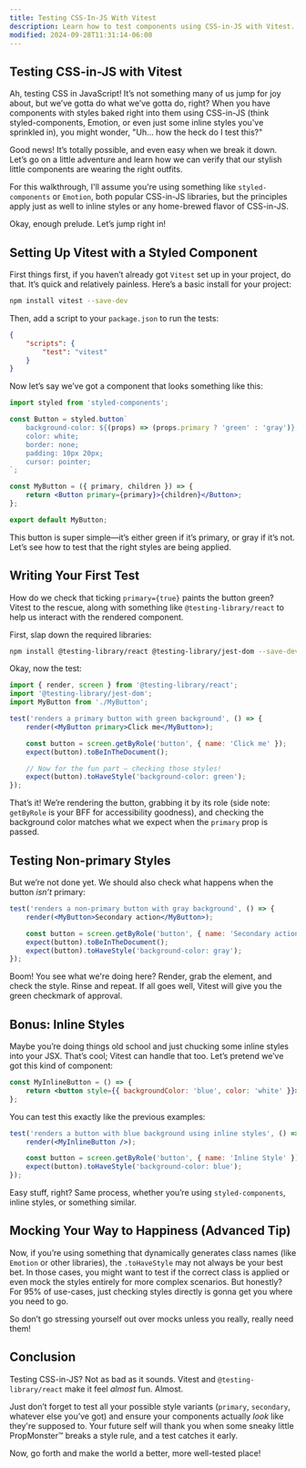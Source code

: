 ```yaml
---
title: Testing CSS-In-JS With Vitest
description: Learn how to test components using CSS-in-JS with Vitest.
modified: 2024-09-28T11:31:14-06:00
---
```


## Testing CSS-in-JS with Vitest

Ah, testing CSS in JavaScript! It’s not something many of us jump for joy about, but we’ve gotta do what we’ve gotta do, right? When you have components with styles baked right into them using CSS-in-JS (think styled-components, Emotion, or even just some inline styles you've sprinkled in), you might wonder, "Uh… how the heck do I test this?"

Good news! It’s totally possible, and even easy when we break it down. Let’s go on a little adventure and learn how we can verify that our stylish little components are wearing the right outfits.

For this walkthrough, I'll assume you're using something like `styled-components` or `Emotion`, both popular CSS-in-JS libraries, but the principles apply just as well to inline styles or any home-brewed flavor of CSS-in-JS.

Okay, enough prelude. Let’s jump right in!

## Setting Up Vitest with a Styled Component

First things first, if you haven’t already got `Vitest` set up in your project, do that. It’s quick and relatively painless. Here’s a basic install for your project:

```sh
npm install vitest --save-dev
```

Then, add a script to your `package.json` to run the tests:

```json
{
	"scripts": {
		"test": "vitest"
	}
}
```

Now let’s say we’ve got a component that looks something like this:

```jsx
import styled from 'styled-components';

const Button = styled.button`
	background-color: ${(props) => (props.primary ? 'green' : 'gray')};
	color: white;
	border: none;
	padding: 10px 20px;
	cursor: pointer;
`;

const MyButton = ({ primary, children }) => {
	return <Button primary={primary}>{children}</Button>;
};

export default MyButton;
```

This button is super simple—it’s either green if it’s primary, or gray if it’s not. Let’s see how to test that the right styles are being applied.

## Writing Your First Test

How do we check that ticking `primary={true}` paints the button green? Vitest to the rescue, along with something like `@testing-library/react` to help us interact with the rendered component.

First, slap down the required libraries:

```sh
npm install @testing-library/react @testing-library/jest-dom --save-dev
```

Okay, now the test:

```jsx
import { render, screen } from '@testing-library/react';
import '@testing-library/jest-dom';
import MyButton from './MyButton';

test('renders a primary button with green background', () => {
	render(<MyButton primary>Click me</MyButton>);

	const button = screen.getByRole('button', { name: 'Click me' });
	expect(button).toBeInTheDocument();

	// Now for the fun part — checking those styles!
	expect(button).toHaveStyle('background-color: green');
});
```

That’s it! We’re rendering the button, grabbing it by its role (side note: `getByRole` is your BFF for accessibility goodness), and checking the background color matches what we expect when the `primary` prop is passed.

## Testing Non-primary Styles

But we’re not done yet. We should also check what happens when the button *isn’t* primary:

```jsx
test('renders a non-primary button with gray background', () => {
	render(<MyButton>Secondary action</MyButton>);

	const button = screen.getByRole('button', { name: 'Secondary action' });
	expect(button).toBeInTheDocument();
	expect(button).toHaveStyle('background-color: gray');
});
```

Boom! You see what we're doing here? Render, grab the element, and check the style. Rinse and repeat. If all goes well, Vitest will give you the green checkmark of approval.

## Bonus: Inline Styles

Maybe you’re doing things old school and just chucking some inline styles into your JSX. That’s cool; Vitest can handle that too. Let’s pretend we’ve got this kind of component:

```jsx
const MyInlineButton = () => {
	return <button style={{ backgroundColor: 'blue', color: 'white' }}>Inline Style</button>;
};
```

You can test this exactly like the previous examples:

```jsx
test('renders a button with blue background using inline styles', () => {
	render(<MyInlineButton />);

	const button = screen.getByRole('button', { name: 'Inline Style' });
	expect(button).toHaveStyle('background-color: blue');
});
```

Easy stuff, right? Same process, whether you’re using `styled-components`, inline styles, or something similar.

## Mocking Your Way to Happiness (Advanced Tip)

Now, if you’re using something that dynamically generates class names (like `Emotion` or other libraries), the `.toHaveStyle` may not always be your best bet. In those cases, you might want to test if the correct class is applied or even mock the styles entirely for more complex scenarios. But honestly? For 95% of use-cases, just checking styles directly is gonna get you where you need to go.

So don’t go stressing yourself out over mocks unless you really, really need them!

## Conclusion

Testing CSS-in-JS? Not as bad as it sounds. Vitest and `@testing-library/react` make it feel *almost* fun. Almost.

Just don’t forget to test all your possible style variants (`primary`, `secondary`, whatever else you’ve got) and ensure your components actually *look* like they're supposed to. Your future self will thank you when some sneaky little PropMonster™ breaks a style rule, and a test catches it early.

Now, go forth and make the world a better, more well-tested place!

```ts
```
